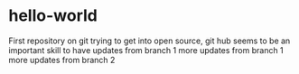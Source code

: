 # hello-world
First repository on git 
trying to get into open source, git hub seems to be an important skill to have
updates from branch 1
more updates from branch 1
more updates from branch 2